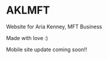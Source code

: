 # AKLMFT
Website for Aria Kenney, MFT Business

Made with love :)

Mobile site update coming soon!!
